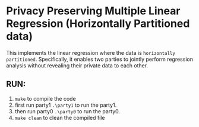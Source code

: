 # Privacy Preserving Multiple Linear Regression (Horizontally Partitioned data)
This implements the linear regression where the data is `horizontally partitioned`. Specifically, it enables two parties to jointly perform regression analysis without revealing their private data to each other.
##  RUN:
1. `make` to compile the code
2. first run party1 `.\party1` to run the party1.
3. then run party0 `.\party0` to run the party0.
4. `make clean` to clean the compiled file
